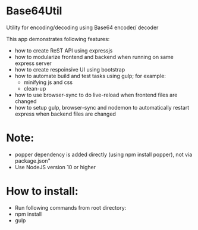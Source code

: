 # Base64Util
Utility for encoding/decoding using Base64 encoder/ decoder

This app demonstrates following features:
- how to create ReST API using expressjs
- how to modularize frontend and backend when running on same express server
- how to create respoinsive UI using bootstrap
- how to automate build and test tasks using gulp; for example:
    - minifying js and css
    - clean-up
- how to use browser-sync to do live-reload when frontend files are changed
- how to setup gulp, browser-sync and nodemon to automatically restart express when backend files are changed


# Note:
- popper dependency is added directly (using npm install popper), not via package.json"
- Use NodeJS version 10 or higher

# How to install:
- Run following commands from root directory:
- npm install
- gulp
